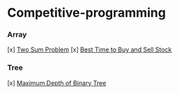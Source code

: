 # Competitive-programming

### Array

[x] [Two Sum Problem](https://leetcode.com/problems/two-sum/)
[x] [Best Time to Buy and Sell Stock](https://leetcode.com/problems/best-time-to-buy-and-sell-stock/)

### Tree

[x] [Maximum Depth of Binary Tree](https://leetcode.com/problems/maximum-depth-of-binary-tree/)
